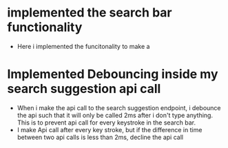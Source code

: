 # implemented the search bar functionality
 - Here i implemented the funcitonality to make a


# Implemented Debouncing inside my search suggestion api call
   - When i make the api call to the search suggestion endpoint, i debounce the api such that it will only be called 2ms after i don't type anything. This is to prevent api call for every keystroke in the search bar.
   - I make Api call after every key stroke, but if the difference in time between two api calls is less than 2ms, decline the api call
